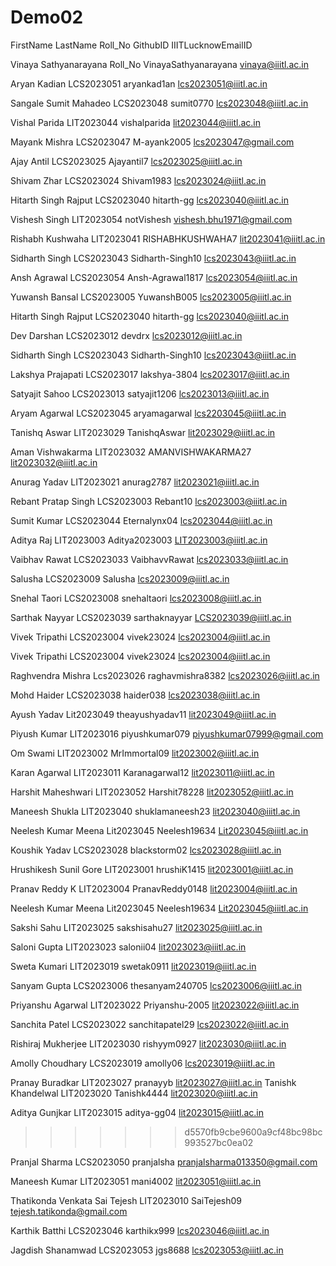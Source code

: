 # Demo02

FirstName LastName Roll_No GithubID IIITLucknowEmailID

Vinaya Sathyanarayana Roll_No VinayaSathyanarayana vinaya@iiitl.ac.in

Aryan Kadian LCS2023051 aryankad1an lcs2023051@iiitl.ac.in

Sangale Sumit Mahadeo LCS2023048 sumit0770 lcs2023048@iiitl.ac.in

Vishal Parida LIT2023044 vishalparida lit2023044@iiitl.ac.in

Mayank Mishra LCS2023047 M-ayank2005 lcs2023047@gmail.com

Ajay Antil LCS2023025 Ajayantil7 lcs2023025@iiitl.ac.in

Shivam Zhar LCS2023024 Shivam1983 lcs2023024@iiitl.ac.in

Hitarth Singh Rajput LCS2023040 hitarth-gg lcs2023040@iiitl.ac.in

Vishesh Singh LIT2023054 notVishesh vishesh.bhu1971@gmail.com

Rishabh Kushwaha LIT2023041 RISHABHKUSHWAHA7
lit2023041@iiitl.ac.in

Sidharth Singh LCS2023043 Sidharth-Singh10 lcs2023043@iiitl.ac.in

Ansh Agrawal LCS2023054 Ansh-Agrawal1817 lcs2023054@iiitl.ac.in

Yuwansh Bansal LCS2023005 YuwanshB005 lcs2023005@iiitl.ac.in

Hitarth Singh Rajput LCS2023040 hitarth-gg lcs2023040@iiitl.ac.in

Dev Darshan LCS2023012 devdrx lcs2023012@iiitl.ac.in

Sidharth Singh LCS2023043 Sidharth-Singh10 lcs2023043@iiitl.ac.in

Lakshya Prajapati LCS2023017 lakshya-3804 lcs2023017@iiitl.ac.in

Satyajit Sahoo LCS2023013 satyajit1206 lcs2023013@iiitl.ac.in

Aryam Agarwal LCS2023045 aryamagarwal lcs2203045@iiitl.ac.in

Tanishq Aswar LIT2023029 TanishqAswar lit2023029@iiitl.ac.in

Aman Vishwakarma LIT2023032 AMANVISHWAKARMA27 lit2023032@iiitl.ac.in

Anurag Yadav LIT2023021 anurag2787 lit2023021@iiitl.ac.in

Rebant Pratap Singh LCS2023003 Rebant10 lcs2023003@iiitl.ac.in

Sumit Kumar LCS2023044 Eternalynx04 lcs2023044@iiitl.ac.in

Aditya Raj LIT2023003 Aditya2023003 LIT2023003@iiitl.ac.in

Vaibhav Rawat LCS2023033 VaibhavvRawat lcs2023033@iiitl.ac.in

Salusha LCS2023009 Salusha lcs2023009@iiitl.ac.in

Snehal Taori LCS2023008 snehaltaori lcs2023008@iiitl.ac.in

Sarthak Nayyar LCS2023039 sarthaknayyar LCS2023039@iiitl.ac.in

Vivek Tripathi LCS2023004 vivek23024 lcs2023004@iiitl.ac.in

Vivek Tripathi LCS2023004 vivek23024   lcs2023004@iiitl.ac.in

Raghvendra Mishra Lcs2023026 raghavmishra8382 lcs2023026@iiitl.ac.in

Mohd Haider LCS2023038 haider038 lcs2023038@iiitl.ac.in

Ayush Yadav Lit2023049 theayushyadav11 lit2023049@iiitl.ac.in

Piyush Kumar LIT2023016 piyushkumar079 piyushkumar07999@gmail.com

Om Swami LIT2023002 MrImmortal09 lit2023002@iiitl.ac.in

Karan Agarwal LIT2023011 Karanagarwal12 lit2023011@iiitl.ac.in

Harshit Maheshwari LIT2023052 Harshit78228 lit2023052@iiitl.ac.in

Maneesh Shukla LIT2023040 shuklamaneesh23 lit2023040@iiitl.ac.in

Neelesh Kumar Meena Lit2023045 Neelesh19634 Lit2023045@iiitl.ac.in

Koushik Yadav LCS2023028 blackstorm02 lcs2023028@iiitl.ac.in

Hrushikesh Sunil Gore LIT2023001 hrushiK1415 lit2023001@iiitl.ac.in

Pranav Reddy K LIT2023004 PranavReddy0148 lit2023004@iiitl.ac.in

Neelesh Kumar Meena  Lit2023045 Neelesh19634 Lit2023045@iiitl.ac.in

Sakshi Sahu LIT2023025 sakshisahu27 lit2023025@iiitl.ac.in

Saloni Gupta LIT2023023 salonii04 lit2023023@iiitl.ac.in

Sweta Kumari LIT2023019 swetak0911 lit2023019@iiitl.ac.in

Sanyam Gupta  LCS2023006  thesanyam240705  lcs2023006@iiitl.ac.in

Priyanshu Agarwal  LIT2023022   Priyanshu-2005  lit2023022@iiitl.ac.in

Sanchita Patel LCS2023022 sanchitapatel29 lcs2023022@iiitl.ac.in

Rishiraj Mukherjee LIT2023030 rishyym0927 lit2023030@iiitl.ac.in

Amolly Choudhary LCS2023019 amolly06 lcs2023019@iiitl.ac.in

Pranay Buradkar LIT2023027 pranayyb lit2023027@iiitl.ac.in
Tanishk Khandelwal LIT2023020 Tanishk4444 lit2023020@iiitl.ac.in

Aditya Gunjkar LIT2023015 aditya-gg04 lit2023015@iiitl.ac.in
>>>>>>> d5570fb9cbe9600a9cf48bc98bc993527bc0ea02

Pranjal Sharma LCS2023050 pranjalsha pranjalsharma013350@gmail.com

Maneesh Kumar LIT2023051 mani4002 lit2023051@iiitl.ac.in

Thatikonda Venkata Sai Tejesh LIT2023010 SaiTejesh09 tejesh.tatikonda@gmail.com

Karthik Batthi  LCS2023046  karthikx999 lcs2023046@iiitl.ac.in

Jagdish Shanamwad LCS2023053 jgs8688 lcs2023053@iiitl.ac.in

